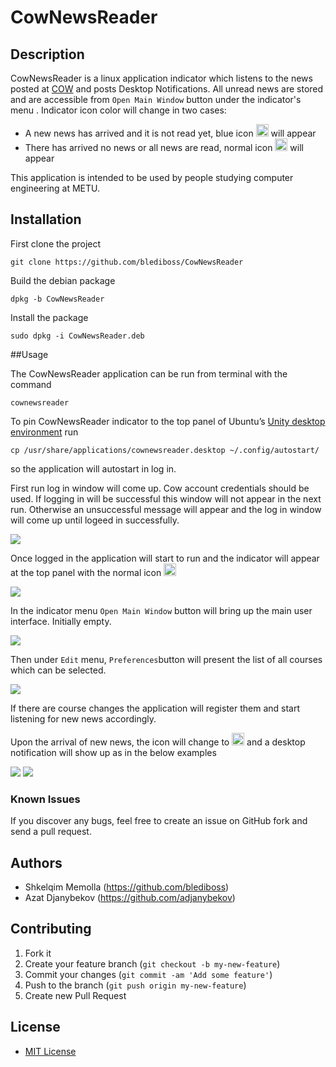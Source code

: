 # CowNewsReader

## Description

CowNewsReader is a linux application indicator which listens to the news posted at [COW](https://cow.ceng.metu.edu.tr/News/) and posts Desktop Notifications. All unread news are stored and are accessible from `Open Main Window` button under the indicator's menu . Indicator icon color will change in two cases:

- A new news has arrived and it is not read yet, blue icon <img src="https://github.com/blediboss/CowNewsReader/blob/master/usr/share/cownewsreader/media/mail1.png" width="20" height="20" /> will appear
- There has arrived no news or all news are read, normal icon <img src="https://github.com/blediboss/CowNewsReader/blob/master/usr/share/cownewsreader/media/mail2.png" width="20" height="20" /> will appear

This application is intended to be used by people studying computer engineering at METU.

## Installation

First clone the project
```console
git clone https://github.com/blediboss/CowNewsReader
```
Build the debian package
```console
dpkg -b CowNewsReader
```
Install the package
```console
sudo dpkg -i CowNewsReader.deb
```

##Usage

The CowNewsReader application can be run from terminal with the command

```console
cownewsreader
```

To pin CowNewsReader indicator to the top panel of Ubuntu’s [Unity desktop environment](http://unity.ubuntu.com/) run

```console
cp /usr/share/applications/cownewsreader.desktop ~/.config/autostart/
```
so the application will autostart in log in.

First run log in window will come up. Cow account credentials should be used. If logging in will be successful this window will not appear in the next run. Otherwise an unsuccessful message will appear and the log in window will come up until logeed in successfully. 

<img src="https://github.com/blediboss/CowNewsReader/blob/master/images/photo-3.png" /> 


Once logged in the application will start to run and the indicator will appear at the top panel with the normal icon <img src="https://github.com/blediboss/CowNewsReader/blob/master/usr/share/cownewsreader/media/mail2.png" width="20" height="20" />

<img src="https://github.com/blediboss/CowNewsReader/blob/master/images/photo-5.png" /> 

In the indicator menu `Open Main Window` button will bring up the main user interface. Initially empty.

<img src="https://github.com/blediboss/CowNewsReader/blob/master/images/photo-4.png" /> 

Then under `Edit` menu, `Preferences`button will present the list of all courses which can be selected. 

<img src="https://github.com/blediboss/CowNewsReader/blob/master/images/photo-6.png" /> 

If there are course changes the application will register them and start listening for new news accordingly.

Upon the arrival of new news, the icon will change to <img src="https://github.com/blediboss/CowNewsReader/blob/master/usr/share/cownewsreader/media/mail1.png" width="20" height="20" /> and a desktop notification will show up as in the below examples

<img src="https://github.com/blediboss/CowNewsReader/blob/master/images/photo-1.png" /> 
<img src="https://github.com/blediboss/CowNewsReader/blob/master/images/photo-2.png" /> 

### Known Issues

If you discover any bugs, feel free to create an issue on GitHub fork and
send a pull request.

## Authors

* Shkelqim Memolla (https://github.com/blediboss)
* Azat Djanybekov  (https://github.com/adjanybekov)


## Contributing

1. Fork it
2. Create your feature branch (`git checkout -b my-new-feature`)
3. Commit your changes (`git commit -am 'Add some feature'`)
4. Push to the branch (`git push origin my-new-feature`)
5. Create new Pull Request


## License

* [MIT License](http://opensource.org/licenses/MIT)
